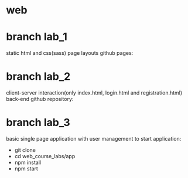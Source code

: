 # web

# branch lab_1
static html and css(sass) page layouts
github pages: 

# branch lab_2
client-server interaction(only index.html, login.html and registration.html)
back-end github repository: 

# branch lab_3
basic single page application with user management
to start application:
  - git clone <current repository link>
  - cd web_course_labs/app
  - npm install
  - npm start
